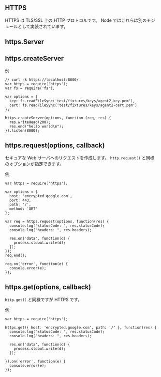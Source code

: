 ## HTTPS

<!--

HTTPS is the HTTP protocol over TLS/SSL. In Node this is implemented as a
separate module.

-->
HTTPS は TLS/SSL 上の HTTP プロトコルです。
Node ではこれらは別のモジュールとして実装されています。

## https.Server
## https.createServer

<!--

Example:

-->
例:

    // curl -k https://localhost:8000/
    var https = require('https');
    var fs = require('fs');

    var options = {
      key: fs.readFileSync('test/fixtures/keys/agent2-key.pem'),
      cert: fs.readFileSync('test/fixtures/keys/agent2-cert.pem')
    };

    https.createServer(options, function (req, res) {
      res.writeHead(200);
      res.end("hello world\n");
    }).listen(8000);


## https.request(options, callback)

<!--

Makes a request to a secure web server.
Similar options to `http.request()`.

-->
セキュアな Web サーバへのリクエストを作成します。
`http.request()` と同様のオプションが指定できます。

<!--

Example:

-->
例:

    var https = require('https');

    var options = {
      host: 'encrypted.google.com',
      port: 443,
      path: '/',
      method: 'GET'
    };

    var req = https.request(options, function(res) {
      console.log("statusCode: ", res.statusCode);
      console.log("headers: ", res.headers);

      res.on('data', function(d) {
        process.stdout.write(d);
      });
    });
    req.end();

    req.on('error', function(e) {
      console.error(e);
    });

## https.get(options, callback)

<!--

Like `http.get()` but for HTTPS.

-->
`http.get()` と同様ですが HTTPS です。

<!--

Example:

-->
例:

    var https = require('https');

    https.get({ host: 'encrypted.google.com', path: '/' }, function(res) {
      console.log("statusCode: ", res.statusCode);
      console.log("headers: ", res.headers);

      res.on('data', function(d) {
        process.stdout.write(d);
      });

    }).on('error', function(e) {
      console.error(e);
    });




